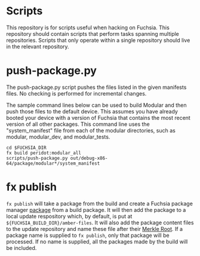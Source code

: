 Scripts
=======================================

This repository is for scripts useful when hacking on Fuchsia. This repository
should contain scripts that perform tasks spanning multiple repositories.
Scripts that only operate within a single repository should live in the relevant
repository.


# push-package.py

The push-package.py script pushes the files listed in the given manifests files.
No checking is performed for incremental changes.

The sample command lines below can be used to build Modular and then push those
files to the default device. This assumes you have already booted your device
with a version of Fuchsia that contains the most recent version of all other
packages. This command line uses the "system_manifest" file from each of the
modular directories, such as modular, modular_dev, and modular_tests.

```
cd $FUCHSIA_DIR
fx build peridot:modular_all
scripts/push-package.py out/debug-x86-64/package/modular*/system_manifest
```

# fx publish

`fx publish` will take a package from the build and create a Fuchsia package
manager [package] from a build package. It will then add the package to a local
update respository which, by default, is put at
`${FUCHSIA_BUILD_DIR}/amber-files`. It will also add the package content files
to the update repository and name these file after their [Merkle Root].  If a
package name is supplied to `fx publish`, only that package will be processed.
If no name is supplied, all the packages made by the build will be included.

[package]: https://fuchsia.googlesource.com/pm/+/master/README.md#structure-of-a-fuchsia-package
[Merkle Root]: https://fuchsia.googlesource.com/docs/+/master/merkleroot.md
